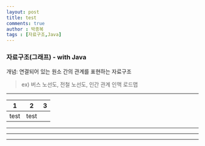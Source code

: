 ```yaml
---
layout: post
title: test
comments: true
author : 박종복
tags : [자료구조,Java]
---
```


### 자료구조(그래프) - with Java
개념: 연결되어 있는 원소 간의 관계를 표현하는 자료구조
> ex) 버스 노선도, 전철 노선도, 인간 관계 인맥 로드맵
---
|1|2|3|
|----|----|----|
|test|test||
---
---
---


